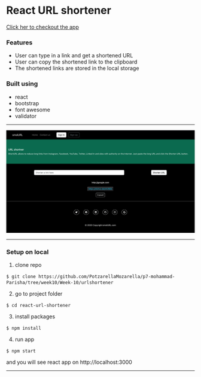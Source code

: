 # React URL shortener

[Click her to checkout the app](https://smolurlshortener.netlify.app/)

### Features
* User can type in a link and get a shortened URL
* User can copy the shortened link to the clipboard
* The shortened links are stored in the local storage

### Built using
* react
* bootstrap
* font awesome
* validator


***
![Homepage](Images/smolURL_screenshot.png)
***

### Setup on local
1. clone repo
```
$ git clone https://github.com/PotzarellaMozarella/p7-mohammad-Parisha/tree/week10/Week-10/urlshortener
```
2. go to project folder
```
$ cd react-url-shortener
```
3. install packages
```
$ npm install
```
4. run app
```
$ npm start
```

and you will see react app on http://localhost:3000

***
